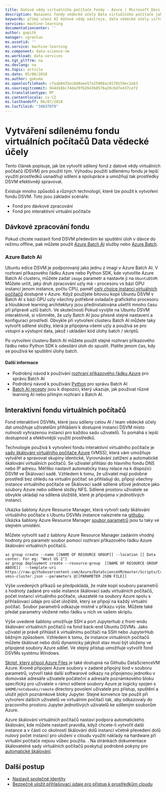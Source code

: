 ```yaml
---
title: Datové vědy virtuálního počítače fondy - Azure | Microsoft Docs
description: Nasazení fondy vědecké účely Data virtuálního počítače jako sdílený prostředek pro tým
keywords: přímý učení AI datové vědy nástroje, data vědecké účely virtuální počítač, geoprostorové analýzy, proces team dat vědecké účely
services: machine-learning
documentationcenter: ''
author: gopitk
manager: cgronlun
ms.assetid: ''
ms.service: machine-learning
ms.component: data-science-vm
ms.workload: data-services
ms.tgt_pltfrm: na
ms.devlang: na
ms.topic: article
ms.date: 05/08/2018
ms.author: gokuma
ms.openlocfilehash: c7aab0435ecbd0aee57a15008ac0270159ec2eb3
ms.sourcegitcommit: 944d16bc74de29fb2643b0576a20cbd7e437cef2
ms.translationtype: MT
ms.contentlocale: cs-CZ
ms.lasthandoff: 06/07/2018
ms.locfileid: "34837078"
---
```

# <a name="creating-a-shared-pool-of-data-science-virtual-machines"></a>Vytváření sdílenému fondu virtuálních počítačů Data vědecké účely

Tento článek popisuje, jak lze vytvořit sdílený fond z datové vědy virtuálních počítačů (DSVM) pro použití tým. Výhodou použití sdílenému fondu je lepší využití prostředků usnadňují sdílení a spolupráce a umožňují tak prostředky DSVM efektivněji spravovat. 

Existuje mnoho způsobů a různých technologií, které lze použít k vytvoření fondu DSVM.  Toto jsou základní scénáře:

* Fond pro dávkové zpracování
* Fond pro interaktivní virtuální počítače

## <a name="batch-processing-pool"></a>Dávkové zpracování fondu
Pokud chcete nastavit fond DSVM především ke spuštění úloh v dávce do režimu offline, pak můžete použít [Azure Batch AI](https://docs.microsoft.com/azure/batch-ai/) služby nebo [Azure Batch](https://docs.microsoft.com/azure/batch/). 

### <a name="azure-batch-ai"></a>Azure Batch AI
Ubuntu edice DSVM je podporovaný jako jednu z imagí v Azure Batch AI. V rozhraní příkazového řádku Azure nebo Python SDK, kde vytvoříte Azure Batch AI clusteru, můžete zadat ```image``` parametr a nastavte ji na ```UbuntuDSVM```. Můžete určit, jaký druh zpracování uzly má – procesoru vs bázi GPU instancí jenom instance, počtu CPU, paměť [celý choice instancí virtuálních počítačů](https://azure.microsoft.com/pricing/details/virtual-machines/linux/) dostupné v Azure. Když použijete bitovou kopii Ubuntu DSVM v Batch AI s bázi GPU uzly všechny potřebné ovladače grafického procesoru a hloubkové learning architektury jsou předinstalována ušetřit mnoho času při přípravě uzlů batch. Ve skutečnosti Pokud vyvíjíte na Ubuntu DSVM interaktivně, si všimněte, že uzly Batch AI jsou přesně stejné nastavení a konfiguraci prostředí. Obvykle při vytvoření clusteru Batch AI můžete taky vytvořit sdílené složky, která je připojena všemi uzly a používá se pro vstupní a výstupní data, jakož i ukládání kód úlohy batch / skriptů. 

Po vytvoření clusteru Batch AI můžete použít stejné rozhraní příkazového řádku nebo Python SDK k odesílání úloh do spustit. Platíte jenom čas, kdy se používá ke spuštění úlohy batch. 

#### <a name="more-information"></a>Další informace
* Podrobný návod k používání [rozhraní příkazového řádku Azure](https://docs.microsoft.com/azure/batch-ai/quickstart-cli) pro správu Batch AI
* Podrobný návod k používání [Python](https://docs.microsoft.com/azure/batch-ai/quickstart-python) pro správu Batch AI
* [Batch AI recepty](https://github.com/Azure/BatchAI) jsou k dispozici, který ukazuje, jak používat různé learning AI nebo přímým rozhraní s Batch AI.

## <a name="interactive-vm-pool"></a>Interaktivní fondu virtuálních počítačů

Fond interaktivní DSVMs, které jsou sdíleny celou AI / team vědecké účely dat umožňuje uživatelům přihlášení k dostupné instanci DSVM místo nutnosti vyhrazenou instanci pro každou sadu uživatelů. To pomáhá s lepší dostupnost a efektivnější využití prostředků. 

Technologie používá k vytvoření fondu interaktivní virtuálního počítače je [sady škálování virtuálního počítače Azure](https://docs.microsoft.com/azure/virtual-machine-scale-sets/) (VMSS), která vám umožňuje vytvářet a spravovat skupiny identické, Vyrovnávání zatížení a automatické škálování virtuálních počítačů. Se uživatel přihlásí do hlavního fondu DNS nebo IP adresu. Měřítko nastavit automaticky trasy relace na k dispozici DSVM ve Škálovací sadě. Vzhledem k tomu, že uživatel mají podobné prostředí bez ohledu na virtuální počítač se přihlašují do, připojí všechny instance virtuálního počítače ve Škálovací sadě sdílené síťové jednotce jako soubory Azure nebo sdílené složky NFS. Sdílené prostoru uživatele se obvykle ukládají na sdílená úložiště, které je připojena v jednotlivých instancí. 

Ukázka šablony Azure Resource Manager, která vytvoří sady škálování virtuálního počítače s Ubuntu DSVMs instance naleznete na [githubu](https://raw.githubusercontent.com/Azure/DataScienceVM/master/Scripts/CreateDSVM/Ubuntu/dsvm-vmss-cluster.json). Ukázka šablony Azure Resource Manager [soubor parametrů](https://raw.githubusercontent.com/Azure/DataScienceVM/master/Scripts/CreateDSVM/Ubuntu/dsvm-vmss-cluster.parameters.json) jsou tu taky ve stejném umístění. 

Můžete vytvořit sad z šablony Azure Resource Manager zadáním vhodný hodnoty pro parametr soubor pomocí rozhraní příkazového řádku Azure škálování virtuálních počítačů. 

```
az group create --name [[NAME OF RESOURCE GROUP]] --location [[ Data center. For eg: "West US 2"]
az group deployment create --resource-group  [[NAME OF RESOURCE GROUP ABOVE]]  --template-uri https://raw.githubusercontent.com/Azure/DataScienceVM/master/Scripts/CreateDSVM/Ubuntu/dsvm-vmss-cluster.json --parameters @[[PARAMETER JSON FILE]]
```
Výše uvedených příkazů se předpokládá, že máte kopii souboru parametrů s hodnoty zadané pro vaše instance škálovací sadu virtuálních počítačů, počet instancí virtuálního počítače, ukazatelé na soubory Azure spolu s přihlašovací údaje pro účet úložiště, který se připojí na každý virtuální počítač. Soubor parametrů odkazuje místně v příkazu výše. Můžete také předat parametry vložené nebo řádku u nich ve vašem skriptu.  

Výše uvedené šablony umožňuje SSH a port Jupyterhub z front-endu škálování virtuálních počítačů na fond back-end Ubuntu DSVMs.  Jako uživatel je právě přihlásit k virtuálnímu počítači na SSH nebo JupyterHub běžným způsobem. Vzhledem k tomu, že instance virtuálních počítačů můžete škálovat nebo dolů dynamicky jakýkoli stav musí být uloženy ve připojené soubory Azure sdílet. Ve stejný přístup umožňuje vytvořit fond DSVMs systému Windows. 

[Skript, který připojí Azure Files](https://raw.githubusercontent.com/Azure/DataScienceVM/master/Extensions/General/mountazurefiles.sh) je také dostupná na Githubu DataScienceVM Azure. Kromě připojení Azure soubory v zadané přípojný bod v souboru parametrů, vytvoří také další softwarové odkazy na připojenou jednotku v domovské adresáře uživatele počáteční a adresáře poznámkového bloku specifický pro uživatele v rámci sdílené soubory Azure je logicky spojen s ```$HOME/notebooks/remote``` directory povolení uživatele pro přístup, spuštění a uložit jejich poznámkové bloky Jupyter.  Stejné konvence lze použít při vytvoření dalších uživatelů ve virtuálním počítači tak, aby odkazovaly do pracovního prostoru Jupyter jednotlivých uživatelů ke sdíleným souborům Azure. 

Azure škálování virtuálních počítačů nastaví podpora automatického škálování, kde můžete nastavit pravidla, když chcete-li vytvořit další instance a v části co okolností škálování dolů instancí včetně převedení dolů nulový počet instancí pro uložení v cloudu využití náklady na hardware při virtuální počítače nejsou vůbec použita. . Na stránkách dokumentace škálovatelné sady virtuálních počítačů poskytují podrobné pokyny pro [automatické škálování](https://docs.microsoft.com/azure/virtual-machine-scale-sets/virtual-machine-scale-sets-autoscale-overview).

## <a name="next-steps"></a>Další postup

* [Nastavit společné Identity](dsvm-common-identity.md)
* [Bezpečně uložit přihlašovací údaje pro přístup k prostředkům cloudu](dsvm-secure-access-keys.md)















